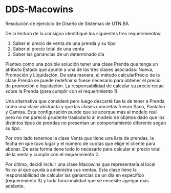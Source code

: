 # DDS-Macowins
Resolución de ejercicio de Diseño de Sistemas de UTN.BA

De la lectura de la consigna identifiqué los siguientes tres requerimientos:
1) Saber el precio de venta de una prenda y su tipo
2) Saber el precio total de una venta
3) Saber las ganancias de un determinado día

Planteo como una posible solución tener una clase Prenda que tenga un atributo Estado que apunte a una de las tres clases asociadas: Nueva, Promoción y Liquidación. De esta manera, el método calcularPrecio de la clase Prenda se puede redefinir si fuese necesario para obtener el precio de promoción o liquidación. La responsabilidad de calcular su precio recae sobre la Prenda (para cumplir con el requerimiento 1).

Una alternativa que consideré pero luego descarté fue la de tener a Prenda como una clase abstracta y que las clases concretas fueran Saco, Pantalón y Camisa. Esta configuración puede que se acerque más al modelo real pero no me pareció prudente trasladarlo al modelo de objetos dado que los distintos tipos de prendas no presentan un comportamiento diferente según su tipo.

Por otro lado tenemos la clase Venta que tiene una lista de prendas, la fecha en que tuvo lugar y el número de cuotas que elige el cliente para abonar. De esta forma tiene todo lo necesario para calcular el precio total de la venta y cumplir con el requerimiento 2.

Por último, decidí incluir una clase Macowins que representaría al local físico al que ayuda a administra sus ventas. Esta clase tiene la responsabilidad de calcular las ganancias de un día en específico (requerimiento 3) y toda funcionalidad que se necesite agregar más adelante.
